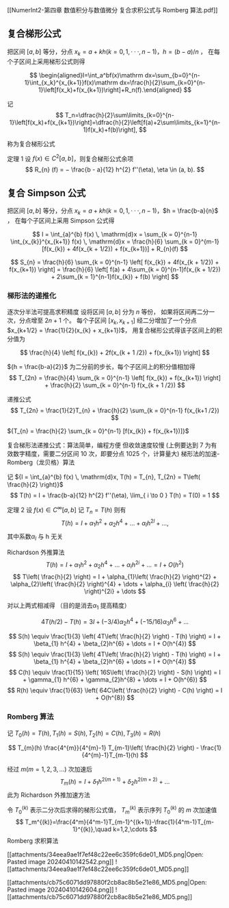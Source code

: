 
[[NumerInt2-第四章 数值积分与数值微分 复合求积公式与 Romberg 算法.pdf]]

## 复合梯形公式

把区间 $[a, b]$ 等分，分点 ${x_{k} = a + kh(k = 0, 1, · · · , n − 1)，h = (b−a) / n}$ ，
在每个子区间上采用梯形公式则得

$$
\begin{aligned}I=\int_a^bf(x)\mathrm dx=\sum_{b=0}^{n-1}\int_{x_k}^{x_{k+1}}f(x)\mathrm dx=\frac{h}{2}\sum_{k=0}^{n-1}\left[f(x_k)+f(x_{k+1})\right]+R_n(f).\end{aligned}
$$

记
$$
T_n=\dfrac{h}{2}\sum\limits_{k=0}^{n-1}\left[f(x_k)+f(x_{k+1})\right]=\dfrac{h}{2}\left[f(a)+2\sum\limits_{k=1}^{n-1}f(x_k)+f(b)\right],
$$

称为复合梯形公式


定理 1
设 ${f(x) \in C^{2}[a, b]}$，则复合梯形公式余项
$$
R_{n} (f) = − \frac{b - a}{12} h^{2} f''(\eta), \eta \in (a, b).
$$


## 复合 Simpson 公式

把区间 $[a, b]$ 等分，分点 $x_{k} = a + kh(k = 0, 1, · · · , n − 1)$，$h = \frac{b-a}{n}$ ，
在每个子区间上采用 Simpson 公式得

$$
I = \int_{a}^{b} f(x) \, \mathrm{d}x = \sum_{k = 0}^{n-1} \int_{x_{k}}^{x_{k+1}} f(x) \, \mathrm{d}x
= \frac{h}{6} \sum_{k = 0}^{m-1} [f(x_{k}) + 4f(x_{k + 1/2}) + f(x_{k+1})] + R_{n}(f)
$$

$$
S_{n} = \frac{h}{6} \sum_{k = 0}^{n-1} \left[ f(x_{k}) + 4f(x_{k + 1/2}) + f(x_{k+1}) \right] 
= \frac{h}{6} \left[ f(a) + 4\sum_{k = 0}^{n-1}f(x_{k + 1/2}) + 2\sum_{k = 1}^{n-1}f(x_{k}) + f(b) \right] 
$$


### 梯形法的递推化

逐次分半法可提高求积精度
设将区间 $[a, b]$ 分为 $n$ 等份，
如果将区间再二分一次，分点增至 $2n + 1$ 个。
每个子区间 $[x_{k}, x_{k+1}]$ 经二分增加了一个分点 $x_{k+1/2} = \frac{1}{2}(x_{k} + x_{k+1})$，
用复合梯形公式得该子区间上的积分值为

$$
\frac{h}{4} \left[ f(x_{k}) + 2f(x_{k + 1 /2}) + f(x_{k+1}) \right] 
$$

${h = \frac{b-a}{2}}$ 为二分前的步长，每个子区间上的积分值相加得
$$
T_{2n} = \frac{h}{4} \sum_{k = 0}^{n-1} \left[ f(x_{k}) + f(x_{k+1}) \right] + \frac{h}{2} \sum_{k = 0}^{n-1} f(x_{k + 1 /2})
$$

递推公式
$$
T_{2n} = \frac{1}{2}T_{n} + \frac{h}{2} \sum_{k = 0}^{n-1} f(x_{k+1 /2})
$$

${T_{n} = \frac{h}{2} \sum_{k = 0}^{n-1} [f(x_{k}) + f(x_{k+1})]}$

复合梯形法递推公式：算法简单，编程方便
但收敛速度较慢 (上例要达到 7 为有效数字精度，需要二分区间 10 次，即要分点 1025 个，计算量大)
梯形法的加速-Romberg（龙贝格）算法


记
${I = \int_{a}^{b} f(x) \, \mathrm{d}x, T(h) = T_{n}, T_{2n} = T\left( \frac{h}{2} \right)}$ 
$$
T(h) = I + \frac{b-a}{12} h^{2} f''(\eta), \lim_{ i \to 0 } T(h) = T(0) = 1
$$

定理 2
设 ${f(x) \in C^{\infty} [a,b]}$
记 ${T_{n} = T(h)}$ 则有
$$
T(h) = I + \alpha_{1}h^{2} + \alpha_{2}h^{4} + \dots + \alpha_{l}h^{2l} + \dots,
$$
其中系数${\alpha_{l}}$ 与 h 无关

Richardson 外推算法
$$
T(h) = I + \alpha_{1}h^{2} + \alpha_{2}h^{4} + \dots + \alpha_{i} h^{2i} + \dots = I + O(h^{2})
$$
$$
T\left( \frac{h}{2} \right) = I + \alpha_{1}\left( \frac{h}{2} \right)^{2} + \alpha_{2}\left( \frac{h}{2} \right)^{4} + \dots + \alpha_{i} \left( \frac{h}{2} \right)^{2i} + \dots 
$$

对以上两式相减得 （目的是消去${\alpha_{1}}$ 提高精度）

$$
4T(h /2) - T(h) = 3I + (-3 /4) \alpha_{2}h^{4} + (-15 /16) \alpha_{3} h^{6} + \dots
$$

$$
S(h) \equiv \frac{1}{3} \left( 4T\left( \frac{h}{2} \right) - T(h) \right) = I + \beta_{1} h^{4} + \beta_{2}h^{6} + \dots = I + O(h^{4})
$$
$$
S(h) \equiv \frac{1}{3} \left( 4T\left( \frac{h}{2} \right) - T(h) \right) = I + \beta_{1} h^{4} + \beta_{2}h^{6} + \dots = I + O(h^{4})
$$
$$
C(h) \equiv \frac{1}{15} \left( 16S\left( \frac{h}{2} \right) - S(h) \right) = I + \gamma_{1} h^{6} + \gamma_{2}h^{8} + \dots = I + O(h^{6})
$$
$$
R(h) \equiv \frac{1}{63} \left( 64C\left( \frac{h}{2} \right) - C(h) \right) = I + O(h^{8})
$$


### Romberg 算法

记 ${T_{0}(h) = T(h), T_{1}(h) = S(h), T_{2}(h) = C(h), T_{3}(h) = R(h)}$

$$
T_{m}(h) \frac{4^{m}}{4^{m}-1} T_{m-1}\left( \frac{h}{2} \right) - \frac{1}{4^{m}-1}T_{m-1}(h)
$$

经过 ${m (m = 1,2,3,\dots)}$ 次加速后
$$
T_{m}(h) = I + \delta_{1}h^{2(m+1)} + \delta_{2}h^{2(m+2)} + \dots
$$
此为 Richardson 外推加速方法

令 ${T_{0}^{(k)}}$ 表示二分次后求得的梯形公式值，
$T_{m}^{(k)}$ 表示序列 ${T_{0}^{(k)}}$ 的 $m$ 次加速值
$$
T_m^{(k)}=\frac{4^m}{4^m-1}T_{m-1}^{(k+1)}-\frac{1}{4^m-1}T_{m-1}^{(k)},\quad k=1,2,\cdots 
$$
Romberg 求积算法

[[attachments/34eea9ae1f7ef48c22ee6c359fc6de01_MD5.png|Open: Pasted image 20240410142542.png]]
![[attachments/34eea9ae1f7ef48c22ee6c359fc6de01_MD5.png]]

[[attachments/cb75c6071dd97880f2cb8ac8b5e21e86_MD5.png|Open: Pasted image 20240410142604.png]]
![[attachments/cb75c6071dd97880f2cb8ac8b5e21e86_MD5.png]]